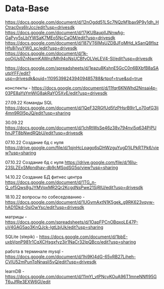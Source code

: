 # Data-Base
https://docs.google.com/document/d/12nOgdd51LSc7NQzM1bax9P9y1dh_HCtrac0xs6IrJcc/edit?usp=drivesdk
https://docs.google.com/document/d/17jKUBauplIJNnwAg-GaPyy5sLblYWSaK7MEo5NcCaOM/edit?usp=drivesdk
https://docs.google.com/document/d/187VT6IMsUZDBJFoMHd_kSanQ8fIszHfs8j1vuYW0_sc/edit?usp=drivesdk
https://docs.google.com/document/d/1k-ooOjUs9ZnNwmKAWnzlMh94oNsUCBfvOLVeLEV4-SI/edit?usp=drivesdk
 
https://docs.google.com/spreadsheets/d/1eazu8KshnE5GcC0n6BXbfB8aSAutpYFF/edit?usp=drivesdk&ouid=110953982439409485788&rtpof=true&sd=true

конспекты -  https://docs.google.com/document/d/11fqr6KNWhd2Nnsai4p-03PE8aYsYmWIG8akRaYO5XvE/edit?usp=drivesdk

27.09.22 Команды SQL https://docs.google.com/document/d/1QeF32RGfUd5fzPHsrB9ir1_o70qfG3Ij4mn9R0l5pJQ/edit?usp=sharing

30.09.22 https://docs.google.com/document/d/1chRtWsSe46z38v794nvi5q634PjPUhnJPT8bNwdRQbU/edit?usp=drivesdk

07.10.22 Создание бд с нуля https://drive.google.com/file/d/1qjnHcLpago6sDHWzguYugD1jLPkRTPk6/view?usp=sharing

07.10.22 Создание бд с нуля https://drive.google.com/file/d/16lu-23SLZExSMpndhav-db9cMSodSG5q/view?usp=sharing

14.10.22 Создание БД фитнес центра https://docs.google.com/document/d/1TG_n-Q_of5Qws8gJYMVpxMR2Qr2KcgdNsPwe21SjRIU/edit?usp=drivesdk

18.10.22 вопросы по собеседованию - https://docs.google.com/document/d/1UGvmAxtN1K5gek_g9RK623vqyw-hAD1Dkd-0siOwYsc/edit?usp=drivesdk


матрицы - https://docs.google.com/spreadsheets/d/1OapFPCnOBqxoLE47P-uV4GAG5ao3KnQJck-lgtLbjUk/edit?usp=sharing

SQLite (stepik) - https://docs.google.com/document/d/1bbE-uxbVpnP981r1CqXCHsgxfyz3ir1NaCr32IpQBco/edit?usp=sharing

работа в терминале mysql - https://docs.google.com/document/d/1hi9KI4dG-65vRB27Liheh-CVIU52mPunTpNnasIi5vQ/edit?usp=drivesdk

learnDB - https://docs.google.com/document/d/11mYl_vtPNcyKOuA96T1mneNNfI95GT6uJfRe3EXW6GI/edit
